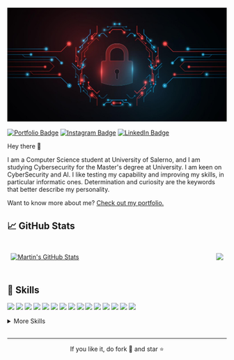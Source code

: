 [![Braydon's GitHub Banner](./assets/cybersec.jpg)](https://alberto-00.github.io/)

[![Portfolio Badge](https://img.shields.io/badge/Portfolio-Profile-informational?style=flat&logo=portfolio&logoColor=white&color=1CA2F1)](https://alberto-00.github.io/)
[![Instagram Badge](https://img.shields.io/badge/Intagram-Profile-informational?style=flat&logo=instagram&logoColor=white&color=1CA2F1)](https://www.instagram.com/alberto_montefusco_/)
[![LinkedIn Badge](https://img.shields.io/badge/LinkedIn-Profile-informational?style=flat&logo=linkedin&logoColor=white&color=1CA2F1)](https://www.linkedin.com/in/alberto-montefusco)

Hey there 👋

I am a Computer Science student at University of Salerno, and I am studying Cybersecurity for the Master's degree at University. I am keen on CyberSecurity and AI. I like testing my capability and improving my skills, in particular informatic ones. Determination and curiosity are the keywords that better describe my personality. 

Want to know more about me? [Check out my portfolio.](https://alberto-00.github.io/)


## &#x1f4c8; GitHub Stats

<br>

<a href="https://github.com/Alberto-00">
  <img align="center" style="margin:0.5rem" src="https://github-readme-stats.vercel.app/api?username=Alberto-00&show_icons=true&line_height=27&count_private=true&title_color=539bf5&text_color=c9cacc&icon_color=539bf5&bg_color=ffffff00" alt="Martin's GitHub Stats" />
</a>

<a href="https://github.com/Alberto-00">
  <img align="right" style="margin:0.5rem" src="https://github-readme-stats.vercel.app/api/top-langs/?username=Alberto-00&layout=compact&hide=html,css&title_color=539bf5&text_color=c9cacc&icon_color=539bf5&bg_color=ffffff00" />
</a>

<br>
<br>

## 💼 Skills

![](https://img.shields.io/badge/Code-Angular-informational?style=flat&logo=angular&logoColor=white&color=539bf5)
![](https://img.shields.io/badge/Code-Ionic-informational?style=flat&logo=ionic&logoColor=white&color=539bf5)
![](https://img.shields.io/badge/Code-React-informational?style=flat&logo=react&logoColor=white&color=539bf5)
![](https://img.shields.io/badge/Code-Redux-informational?style=flat&logo=Redux&logoColor=white&color=539bf5)
![](https://img.shields.io/badge/Code-Gatsby-informational?style=flat&logo=gatsby&logoColor=white&color=539bf5)
![](https://img.shields.io/badge/Code-JavaScript-informational?style=flat&logo=JavaScript&logoColor=white&color=539bf5)
![](https://img.shields.io/badge/Code-TypeScript-informational?style=flat&logo=TypeScript&logoColor=white&color=539bf5)
![](https://img.shields.io/badge/Code-GreenSock-informational?style=flat&logo=GreenSock&logoColor=white&color=539bf5)
![](https://img.shields.io/badge/Code-Java-informational?style=flat&logo=Java&logoColor=white&color=539bf5)
![](https://img.shields.io/badge/Code-SpringBoot-informational?style=flat&logo=Spring&logoColor=white&color=539bf5)
![](https://img.shields.io/badge/Code-CSharp-informational?style=flat&logo=c-sharp&logoColor=white&color=539bf5)
![](https://img.shields.io/badge/Code-.NET-informational?style=flat&logo=.net&logoColor=white&color=539bf5)
![](https://img.shields.io/badge/Code-SwiftUI-informational?style=flat&logo=swift&logoColor=white&color=539bf5)
![](https://img.shields.io/badge/Code-MongoDB-informational?style=flat&logo=MongoDB&logoColor=white&color=539bf5)
![](https://img.shields.io/badge/Code-MySQL-informational?style=flat&logo=MySQL&logoColor=white&color=539bf5)

<details>
<summary>More Skills</summary>
<br>

![](https://img.shields.io/badge/Style-CSS-informational?style=flat&logo=css3&logoColor=white&color=4AB197)
![](https://img.shields.io/badge/Style-Tailwind-informational?style=flat&logo=Tailwind-CSS&logoColor=white&color=4AB197)
![](https://img.shields.io/badge/Style-Sass-informational?style=flat&logo=Sass&logoColor=white&color=4AB197)
![](https://img.shields.io/badge/Style-Stylus-informational?style=flat&logo=Stylus&logoColor=white&color=4AB197)

<br>

![](https://img.shields.io/badge/Test-Jasmine-informational?style=flat&logo=Jasmine&logoColor=white&color=4AB197)
![](https://img.shields.io/badge/Test-Jest-informational?style=flat&logo=jest&logoColor=white&color=4AB197)
![](https://img.shields.io/badge/Test-Mocha-informational?style=flat&logo=Mocha&logoColor=white&color=4AB197)
![](https://img.shields.io/badge/Test-Cypress-informational?style=flat&logo=Cypress&logoColor=white&color=4AB197)
![](https://img.shields.io/badge/Test-Cypress-informational?style=flat&logo=Cypress&logoColor=white&color=4AB197)

<br>

![](https://img.shields.io/badge/Tools-Docker-informational?style=flat&logo=docker&logoColor=white&color=4AB197)
![](https://img.shields.io/badge/Tools-Pivotal-informational?style=flat&logo=Pivotal-Tracker&logoColor=white&color=4AB197)
![](https://img.shields.io/badge/Tools-NGINX-informational?style=flat&logo=nginx&logoColor=white&color=4AB197)
![](https://img.shields.io/badge/Tools-Netlify-informational?style=flat&logo=netlify&logoColor=white&color=4AB197)
![](https://img.shields.io/badge/Tools-Jenkins-informational?style=flat&logo=jenkins&logoColor=white&color=4AB197)
![](https://img.shields.io/badge/Tools-SonarQube-informational?style=flat&logo=SonarQube&logoColor=white&color=4AB197)
![](https://img.shields.io/badge/Tools-Actions-informational?style=flat&logo=github-actions&logoColor=white&color=4AB197)
![](https://img.shields.io/badge/Tools-NPM-informational?style=flat&logo=npm&logoColor=white&color=4AB197)
![](https://img.shields.io/badge/Tools-Postman-informational?style=flat&logo=Postman&logoColor=white&color=4AB197)
![](https://img.shields.io/badge/Tools-Photoshop-informational?style=flat&logo=Adobe-Photoshop&logoColor=white&color=4AB197)
![](https://img.shields.io/badge/Tools-Illustrator-informational?style=flat&logo=Adobe-Illustrator&logoColor=white&color=4AB197)
![](https://img.shields.io/badge/Tools-AdobeXD-informational?style=flat&logo=Adobe-XD&logoColor=white&color=4AB197)
![](https://img.shields.io/badge/Tools-GitHub-informational?style=flat&logo=GitHub&logoColor=white&color=4AB197)
![](https://img.shields.io/badge/Tools-GitLab-informational?style=flat&logo=GitLab&logoColor=white&color=4AB197)
![](https://img.shields.io/badge/Tools-Bitbucket-informational?style=flat&logo=Bitbucket&logoColor=white&color=4AB197)
![](https://img.shields.io/badge/Tools-Jira-informational?style=flat&logo=Jira-Software&logoColor=white&color=4AB197)
![](https://img.shields.io/badge/Tools-Clubhouse-informational?style=flat&logo=Clubhouse&logoColor=white&color=4AB197)

</details>
<br>
<hr>
<p align="center">If you like it, do fork 🍴 and star ⭐</p>

